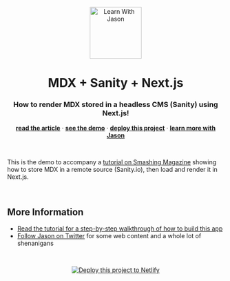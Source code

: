 <p align="center">
  <a href="https://www.learnwithjason.dev">
    <img src="https://res.cloudinary.com/jlengstorf/image/upload/q_auto,f_auto,w_240/v1579281727/lwj/learnwithjason.png" alt="Learn With Jason" width="120" />
  </a>
</p>
<h1 align="center">
  MDX + Sanity + Next.js
</h1>
<h3 align="center">
  How to render MDX stored in a headless CMS (Sanity) using Next.js!
</h3>
<p align="center">
  <a href="https://www.smashingmagazine.com/2020/12/mdx-stored-sanity-next-js-website/"><strong>read the article</strong></a> · 
  <a href="https://sanity-next-mdx.netlify.app/"><strong>see the demo</strong></a> · 
  <a href="https://app.netlify.com/start/deploy?repository=https://github.com/jlengstorf/sanity-next-mdx&utm_source=smashingmag&utm_medium=github-jl&utm_campaign=devex"><strong>deploy this project</strong></a> · 
  <a href="https://lwj.dev"><strong>learn more with Jason</strong></a>
</p>

&nbsp;

This is the demo to accompany a [tutorial on Smashing Magazine][article] showing how to store MDX in a remote source (Sanity.io), then load and render it in Next.js.

&nbsp;

## More Information

- [Read the tutorial for a step-by-step walkthrough of how to build this app][article]
- [Follow Jason on Twitter][twitter] for some web content and a whole lot of shenanigans

&nbsp;
<p align="center">
  <a href="https://app.netlify.com/start/deploy?repository=https://github.com/jlengstorf/sanity-next-mdx&utm_source=smashingmag&utm_medium=github-jl&utm_campaign=devex">
    <img src="https://www.netlify.com/img/deploy/button.svg" alt="Deploy this project to Netlify" />
  </a>
</p>

[article]: https://www.smashingmagazine.com/2020/12/mdx-stored-sanity-next-js-website/
[twitter]: https://twitter.com/jlengstorf